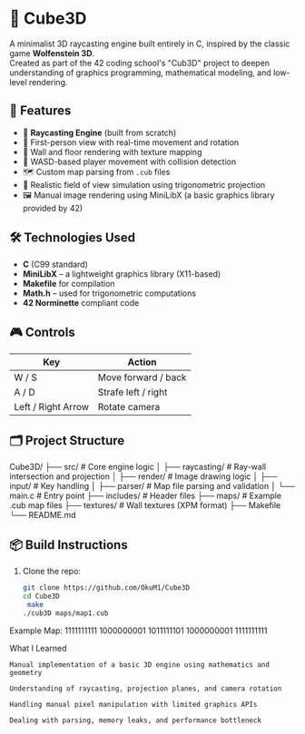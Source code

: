 # 🧱 Cube3D

A minimalist 3D raycasting engine built entirely in C, inspired by the classic game **Wolfenstein 3D**.  
Created as part of the 42 coding school's "Cub3D" project to deepen understanding of graphics programming, mathematical modeling, and low-level rendering.

## 🚀 Features

- 🔭 **Raycasting Engine** (built from scratch)
- 🧭 First-person view with real-time movement and rotation
- 🧱 Wall and floor rendering with texture mapping
- 👣 WASD-based player movement with collision detection
- 🗺️ Custom map parsing from `.cub` files
- 📐 Realistic field of view simulation using trigonometric projection
- 🖼️ Manual image rendering using MiniLibX (a basic graphics library provided by 42)

## 🛠️ Technologies Used

- **C** (C99 standard)
- **MiniLibX** – a lightweight graphics library (X11-based)
- **Makefile** for compilation
- **Math.h** – used for trigonometric computations
- **42 Norminette** compliant code

## 🎮 Controls

| Key       | Action                |
|-----------|------------------------|
| W / S     | Move forward / back    |
| A / D     | Strafe left / right    |
| Left / Right Arrow | Rotate camera |

## 🗂️ Project Structure

Cube3D/
├── src/ # Core engine logic
│ ├── raycasting/ # Ray-wall intersection and projection
│ ├── render/ # Image drawing logic
│ ├── input/ # Key handling
│ ├── parser/ # Map file parsing and validation
│ └── main.c # Entry point
├── includes/ # Header files
├── maps/ # Example .cub map files
├── textures/ # Wall textures (XPM format)
├── Makefile
└── README.md


## 📦 Build Instructions

1. Clone the repo:
   ```bash
   git clone https://github.com/OkuM1/Cube3D
   cd Cube3D
    make
   ./cub3D maps/map1.cub

Example Map:
1111111111
1000000001
1011111101
1000000001
1111111111

What I Learned

    Manual implementation of a basic 3D engine using mathematics and geometry

    Understanding of raycasting, projection planes, and camera rotation

    Handling manual pixel manipulation with limited graphics APIs

    Dealing with parsing, memory leaks, and performance bottleneck

